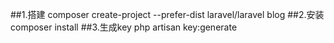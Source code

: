 ##1.搭建
composer create-project --prefer-dist laravel/laravel blog
##2.安装
composer install
##3.生成key
php artisan key:generate   